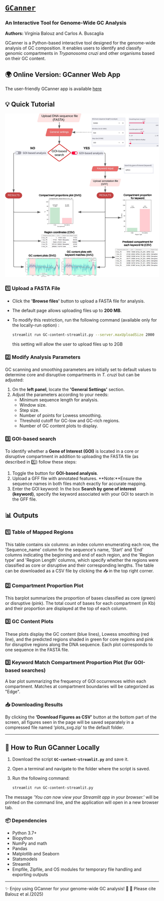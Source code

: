 # [`GCanner`](https://gcanner.streamlit.app/)
### An Interactive Tool for Genome-Wide GC Analysis  
**Authors:** Virginia Balouz and Carlos A. Buscaglia  

GCanner is a Python-based interactive tool designed for the genome-wide analysis of GC composition. It enables users to identify and classify genomic compartments in *Trypanosoma cruzi* and other organisms based on their GC content.

## 🌍 Online Version: GCanner Web App
The user-friendly GCanner app is available [here](https://gcanner.streamlit.app/)

## 💡 Quick Tutorial
![Summary](images/SummaryUsage.jpg)
### 1️⃣ Upload a FASTA File
- Click the **'Browse files'** button to upload a FASTA file for analysis.
- The default page allows uploading files up to **200 MB**.
- To modify this restriction, run the following command (available only for the locally-run option) :

  ```bash
  streamlit run GC-content-streamlit.py --server.maxUploadSize 2000
  ```
    this setting will allow the user to upload files up to 2GB
### 2️⃣ Modify Analysis Parameters
GC scanning and smoothing parameters are initially set to default values to determine core and disruptive compartments in *T. cruzi* but can be adjusted:
  1. On the **left panel**, locate the **'General Settings'** section.
  2. Adjust the parameters according to your needs:
     - Minimum sequence length for analysis.
     - Window size.
     - Step size.
     - Number of points for Lowess smoothing.
     - Threshold cutoff for GC-low and GC-rich regions.
     - Number of GC content plots to display.

### 3️⃣ GOI-based search
To identify whether a **Gene of Interest (GOI)** is located in a core or disruptive compartment in addition to uploading the FASTA file (as described in 1️⃣) follow these steps:

  1. Toggle the button for **GOI-based analysis**.
  2. Upload a GFF file with annotated features. **Note:**Ensure the sequence names in both files match exactly for accurate mapping.
  3. Enter the GOI keyword: In the box **Search by gene of interest (keyword)**, specify the keyword associated with your GOI to search in the GFF file.   

## 📊 Outputs
### 1️⃣ Table of Mapped Regions
This table contains six columns: an index column enumerating each row, the 'Sequence_name' column for the sequence's name, 'Start' and 'End' columns indicating the beginning and end of each region, and the 'Region type' and 'Region Length' columns, which specify whether the regions were classified as core or disruptive and their corresponding lengths.
The table can be downloaded as a CSV file by clicking the 📥 in the top right corner.

### 2️⃣ Compartment Proportion Plot
This barplot summarizes the proportion of bases classified as core (green) or disruptive (pink). The total count of bases for each compartment (in Kb) and their proportion are displayed at the top of each column.

### 3️⃣ GC Content Plots
These plots display the GC content (blue lines), Lowess smoothing (red line), and the predicted regions shaded in green for core regions and pink for disruptive regions along the DNA sequence. Each plot corresponds to one sequence in the FASTA file.

### 3️⃣ Keyword Match Compartment Proportion Plot (for GOI-based searches)
A bar plot summarizing the frequency of GOI occurrences within each compartment. Matches at compartment boundaries will be categorized as "Edge".

### 📥 Downloading Results
By clicking the **‘Download Figures as CSV’** button at the bottom part of the screen, all figures seen in the page will be saved separately in a compressed file named ‘plots_svg.zip’ to the default folder.

---

## 🚀 How to Run GCanner Locally
1. Download the script **`GC-content-streamlit.py`** and save it.
2. Open a terminal and navigate to the folder where the script is saved.
3. Run the following command:

   ```bash
   streamlit run GC-content-streamlit.py
   ```

The message *'You can now view your Streamlit app in your browser.'* will be printed on the command line, and the application will open in a new browser tab.

### 📦 Dependencies

- Python 3.7+
- Biopython
- NumPy and math
- Pandas
- Matplotlib and Seaborn
- Statsmodels
- Streamlit
- Empfile, Zipfile, and OS modules for temporary file handling and exporting outputs
---
✨ Enjoy using GCanner for your genome-wide GC analysis! 🚀
📖 Please cite Balouz et al.(2025)
